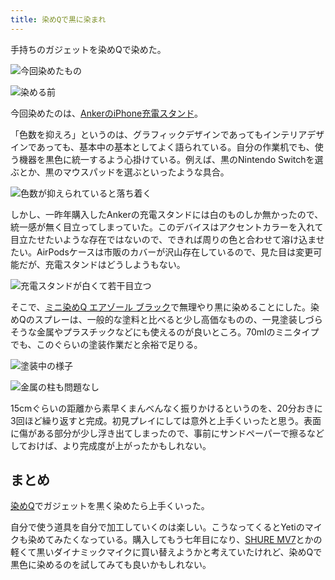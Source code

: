 ```yaml
---
title: 染めQで黒に染まれ
---
```

手持ちのガジェットを染めQで染めた。

![](https://lh4.googleusercontent.com/draCuam0y5DO_96g9joo2PTKzVCn2nRC0U4VyzZNxcSCjjZt_Ka-X4S-oxzIyIBMevHSTBS5TknBtfp8wdm3-BNatNAaZrknqA-lx4bQhqqvlKr7-b7GNVhn6_tX863a42oXg8y1v-FHAaJ46vdOV7iZyXfmOkDWhElPJ6hBPOg4VM7Be3FTr8h_eYnK "今回染めたもの")

![](https://lh5.googleusercontent.com/m9GUlmUEzTCahDy0RC4svuGghQH3A-cHNFjbc2ufS5FiDz5F38pbEsOUcXnXEi1Wv-3FL7uoX1GiLPfBnEJnlDTEg1HsBLoaDCreBNYoqG-UygG4LNvyUco2IFsTA_3WP9-8t7ymG1g5eXVwIETqzi9DSFM6HhQMIJr8Cm9UrYLptypBH6PowU7T__px "染める前")

今回染めたのは、[AnkerのiPhone充電スタンド](https://r7kamura.com/articles/2021-09-06-anker-iphone-stand)。

「色数を抑えろ」というのは、グラフィックデザインであってもインテリアデザインであっても、基本中の基本としてよく語られている。自分の作業机でも、使う機器を黒色に統一するよう心掛けている。例えば、黒のNintendo Switchを選ぶとか、黒のマウスパッドを選ぶといったような具合。

![](https://lh3.googleusercontent.com/Vqb5UpP_scy1oityttSV2RGQnL-CCSDcVvQc_oEbf_72Qho58EuBU5tfJzVAACkOZMmspru3USymZhedBl8MB-Co3PF0MirGYvM3nMMdnhwzSVmTK272zFPveuhko7GTjZUzoHR40qyEdbneJH8nzYzhtR4VOLzVL7YSjUyJB3hSujv8aD93-sAoP04- "色数が抑えられていると落ち着く")

しかし、一昨年購入したAnkerの充電スタンドには白のものしか無かったので、統一感が無く目立ってしまっていた。このデバイスはアクセントカラーを入れて目立たせたいような存在ではないので、できれば周りの色と合わせて溶け込ませたい。AirPodsケースは市販のカバーが沢山存在しているので、見た目は変更可能だが、充電スタンドはどうしようもない。

![](https://lh3.googleusercontent.com/N-so66ll1Cl2KQwiNlE1VE2XAIvluAJwAeqpTw4-jaf5CN0NqN4bPKIdiI43fCBFLdMLLSDoIKnTKxGqa-xxkAeVSe6FLCIMRUEUDmjJm5TJzIrMCo-2K9JFfcwrNFqQWfSVok-GlL3_djisVvzBz2heK4m3b2XNap7hjQezFV7vGHtUv7BfjKzbDIqc "充電スタンドが白くて若干目立つ")

そこで、[ミニ染めQ エアゾール ブラック](https://www.amazon.co.jp/dp/B003QMFUKO)で無理やり黒に染めることにした。染めQのスプレーは、一般的な塗料と比べると少し高価なものの、一見塗装しづらそうな金属やプラスチックなどにも使えるのが良いところ。70mlのミニタイプでも、このぐらいの塗装作業だと余裕で足りる。

![](https://lh6.googleusercontent.com/lIH19B4kTEHiEefBQ1S3a1QgMKL_anWb5xocVS13elrgPRWw9isLSHvc-rTT5i7J3ZEvTVvE7cJGrYR_ip-HNr_MiA1D9mxRxlfq1_SbrztTY_CPv6DAi3FJrBEJht99LV3LeWHtmA3cBqpo4g-oW9ZM2w68TeQY0Y_iwFMbdaWhiFf0Zx6Smy0cogFV "塗装中の様子")

![](https://lh6.googleusercontent.com/nrplmD2n6nkpdhWFQRk-NHvC67HXRlbSBOz-b64eabDHcbdeYVTkvrGN51qA0L9vI7AmEr90le11qm1uFNGm4qopVrbdVrMeb7ZAsN70PG_MrXjTtl_-H1KZYoX1d3YTKjOn-7ucP_h-CsgdEi6lrx3Uw12qwYRCkTXgFNT7kh6KX0-HeKzrNXk9_OxH "金属の柱も問題なし")

15cmぐらいの距離から素早くまんべんなく振りかけるというのを、20分おきに3回ほど繰り返すと完成。初見プレイにしては意外と上手くいったと思う。表面に傷がある部分が少し浮き出てしまったので、事前にサンドペーパーで擦るなどしておけば、より完成度が上がったかもしれない。

まとめ
---

[染めQ](https://www.amazon.co.jp/dp/B003QMFUKO)でガジェットを黒く染めたら上手くいった。

自分で使う道具を自分で加工していくのは楽しい。こうなってくるとYetiのマイクも染めてみたくなっている。購入してもう七年目になり、[SHURE MV7](https://www.amazon.co.jp/dp/B08KY7G1GV)とかの軽くて黒いダイナミックマイクに買い替えようかと考えていたけれど、染めQで黒色に染めるのを試してみても良いかもしれない。
